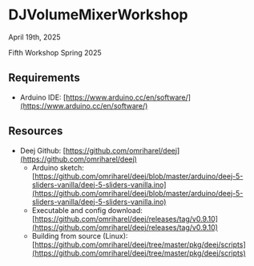 # DJVolumeMixerWorkshop

April 19th, 2025

Fifth Workshop Spring 2025

## Requirements

- Arduino IDE: [https://www.arduino.cc/en/software/](https://www.arduino.cc/en/software/)

## Resources

- Deej Github: [https://github.com/omriharel/deej](https://github.com/omriharel/deej)
  - Arduino sketch: [https://github.com/omriharel/deej/blob/master/arduino/deej-5-sliders-vanilla/deej-5-sliders-vanilla.ino](https://github.com/omriharel/deej/blob/master/arduino/deej-5-sliders-vanilla/deej-5-sliders-vanilla.ino)
  - Executable and config download: [https://github.com/omriharel/deej/releases/tag/v0.9.10](https://github.com/omriharel/deej/releases/tag/v0.9.10)
  - Building from source (Linux): [https://github.com/omriharel/deej/tree/master/pkg/deej/scripts](https://github.com/omriharel/deej/tree/master/pkg/deej/scripts)
